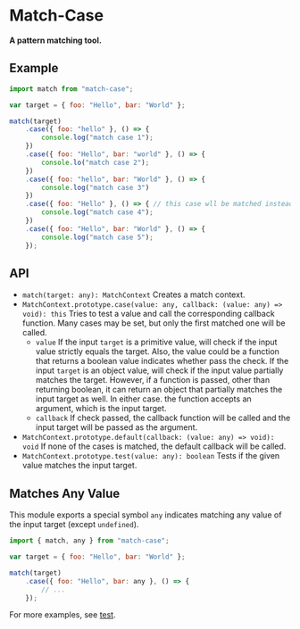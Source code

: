 # Match-Case

**A pattern matching tool.**

## Example

```javascript
import match from "match-case";

var target = { foo: "Hello", bar: "World" };

match(target)
    .case({ foo: "hello" }, () => {
        console.log("match case 1");
    })
    .case({ foo: "Hello", bar: "world" }, () => {
        console.lo("match case 2");
    })
    .case({ foo: "hello", bar: "World" }, () => {
        console.log("match case 3")
    })
    .case({ foo: "Hello" }, () => { // this case wll be matched instead
        console.log("match case 4");
    })
    .case({ foo: "Hello", bar: "World" }, () => {
        console.log("match case 5");
    });
```

## API

- `match(target: any): MatchContext` Creates a match context.
- `MatchContext.prototype.case(value: any, callback: (value: any) => void): this`
    Tries to test a value and call the corresponding callback function. Many
    cases may be set, but only the first matched one will be called.
    - `value` If the input `target` is a primitive value, will check if the 
        input value strictly equals the target. Also, the value could be
        a function that returns a boolean value indicates whether pass the check.
        If the input `target` is an object value, will check if the input value 
        partially matches the target. However, if a function is passed, other 
        than returning boolean, it can return an object that partially matches 
        the input target as well. In either case. the function accepts an 
        argument, which is the input target.
    - `callback` If check passed, the callback function will be called and 
        the input target will be passed as the argument.
- `MatchContext.prototype.default(callback: (value: any) => void): void`
    If none of the cases is matched, the default callback will be called.
- `MatchContext.prototype.test(value: any): boolean` Tests if the given 
    value matches the input target.

## Matches Any Value

This module exports a special symbol `any` indicates matching any value of the 
input target (except `undefined`).

```javascript
import { match, any } from "match-case";

var target = { foo: "Hello", bar: "World" };

match(target)
    .case({ foo: "Hello", bar: any }, () => {
        // ...
    });
```

For more examples, see [test](./test.js).